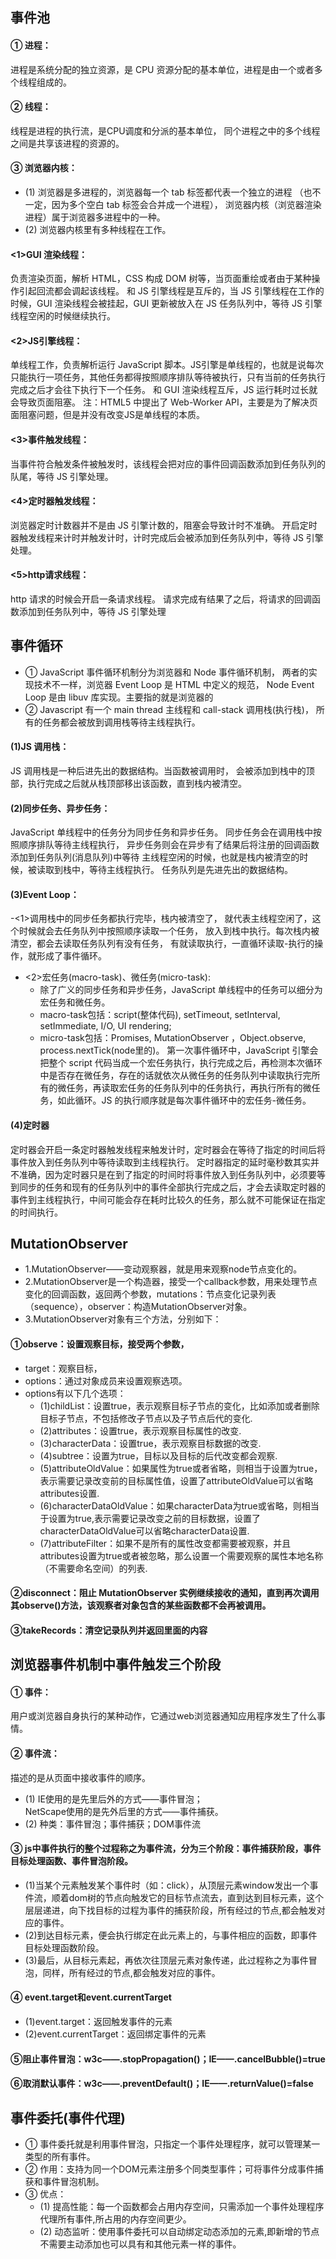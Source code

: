 ## 事件池


#### ① 进程：
进程是系统分配的独立资源，是 CPU 资源分配的基本单位，进程是由一个或者多个线程组成的。
#### ② 线程：
线程是进程的执行流，是CPU调度和分派的基本单位，
同个进程之中的多个线程之间是共享该进程的资源的。
#### ③ 浏览器内核：
- (1) 浏览器是多进程的，浏览器每一个 tab 标签都代表一个独立的进程
（也不一定，因为多个空白 tab 标签会合并成一个进程），
浏览器内核（浏览器渲染进程）属于浏览器多进程中的一种。
- (2) 浏览器内核里有多种线程在工作。
#### <1>GUI 渲染线程：
负责渲染页面，解析 HTML，CSS 构成 DOM 树等，当页面重绘或者由于某种操作引起回流都会调起该线程。
和 JS 引擎线程是互斥的，当 JS 引擎线程在工作的时候，GUI 渲染线程会被挂起，GUI 更新被放入在 JS 任务队列中，等待 JS 引擎线程空闲的时候继续执行。
#### <2>JS引擎线程：
单线程工作，负责解析运行 JavaScript 脚本。JS引擎是单线程的，也就是说每次只能执行一项任务，其他任务都得按照顺序排队等待被执行，只有当前的任务执行完成之后才会往下执行下一个任务。
和 GUI 渲染线程互斥，JS 运行耗时过长就会导致页面阻塞。
注：HTML5 中提出了 Web-Worker API，主要是为了解决页面阻塞问题，但是并没有改变JS是单线程的本质。
#### <3>事件触发线程：
当事件符合触发条件被触发时，该线程会把对应的事件回调函数添加到任务队列的队尾，等待 JS 引擎处理。
#### <4>定时器触发线程：
浏览器定时计数器并不是由 JS 引擎计数的，阻塞会导致计时不准确。
开启定时器触发线程来计时并触发计时，计时完成后会被添加到任务队列中，等待 JS 引擎处理。
#### <5>http请求线程：
http 请求的时候会开启一条请求线程。
请求完成有结果了之后，将请求的回调函数添加到任务队列中，等待 JS 引擎处理

## 事件循环
- ① JavaScript 事件循环机制分为浏览器和 Node 事件循环机制，
两者的实现技术不一样，浏览器 Event Loop 是 HTML 中定义的规范，
Node Event Loop 是由 libuv 库实现。主要指的就是浏览器的
- ② Javascript 有一个 main thread 主线程和 call-stack 调用栈(执行栈)，
所有的任务都会被放到调用栈等待主线程执行。
#### (1)JS 调用栈：
JS 调用栈是一种后进先出的数据结构。当函数被调用时，
会被添加到栈中的顶部，执行完成之后就从栈顶部移出该函数，直到栈内被清空。
#### (2)同步任务、异步任务：
JavaScript 单线程中的任务分为同步任务和异步任务。
同步任务会在调用栈中按照顺序排队等待主线程执行，
异步任务则会在异步有了结果后将注册的回调函数添加到任务队列(消息队列)中等待
主线程空闲的时候，也就是栈内被清空的时候，被读取到栈中，等待主线程执行。
任务队列是先进先出的数据结构。
#### (3)Event Loop：
-<1>调用栈中的同步任务都执行完毕，栈内被清空了，
就代表主线程空闲了，这个时候就会去任务队列中按照顺序读取一个任务，
放入到栈中执行。每次栈内被清空，都会去读取任务队列有没有任务，
有就读取执行，一直循环读取-执行的操作，就形成了事件循环。
- <2>宏任务(macro-task)、微任务(micro-task):
    - 除了广义的同步任务和异步任务，JavaScript 单线程中的任务可以细分为宏任务和微任务。
    - macro-task包括：script(整体代码), setTimeout, setInterval, setImmediate, I/O, UI rendering;
    - micro-task包括：Promises, MutationObserver ，Object.observe, process.nextTick(node里的)。
第一次事件循环中，JavaScript 引擎会把整个 script 代码当成一个宏任务执行，执行完成之后，再检测本次循环中是否存在微任务，存在的话就依次从微任务的任务队列中读取执行完所有的微任务，再读取宏任务的任务队列中的任务执行，再执行所有的微任务，如此循环。JS 的执行顺序就是每次事件循环中的宏任务-微任务。
#### (4)定时器
定时器会开启一条定时器触发线程来触发计时，定时器会在等待了指定的时间后将事件放入到任务队列中等待读取到主线程执行。
定时器指定的延时毫秒数其实并不准确，因为定时器只是在到了指定的时间时将事件放入到任务队列中，必须要等到同步的任务和现有的任务队列中的事件全部执行完成之后，才会去读取定时器的事件到主线程执行，中间可能会存在耗时比较久的任务，那么就不可能保证在指定的时间执行。

## MutationObserver
- 1.MutationObserver——变动观察器，就是用来观察node节点变化的。
- 2.MutationObserver是一个构造器，接受一个callback参数，用来处理节点变化的回调函数，返回两个参数，mutations：节点变化记录列表（sequence<MutationRecord>），observer：构造MutationObserver对象。
- 3.MutationObserver对象有三个方法，分别如下：
#### ①observe：设置观察目标，接受两个参数，
- target：观察目标，
- options：通过对象成员来设置观察选项。
- options有以下几个选项：
    - (1)childList：设置true，表示观察目标子节点的变化，比如添加或者删除目标子节点，不包括修改子节点以及子节点后代的变化.
    - (2)attributes：设置true，表示观察目标属性的改变.
    - (3)characterData：设置true，表示观察目标数据的改变.
    - (4)subtree：设置为true，目标以及目标的后代改变都会观察.
    - (5)attributeOldValue：如果属性为true或者省略，则相当于设置为true，表示需要记录改变前的目标属性值，设置了attributeOldValue可以省略attributes设置.
    - (6)characterDataOldValue：如果characterData为true或省略，则相当于设置为true,表示需要记录改变之前的目标数据，设置了characterDataOldValue可以省略characterData设置.
    - (7)attributeFilter：如果不是所有的属性改变都需要被观察，并且attributes设置为true或者被忽略，那么设置一个需要观察的属性本地名称（不需要命名空间）的列表.
#### ②disconnect：阻止 MutationObserver 实例继续接收的通知，直到再次调用其observe()方法，该观察者对象包含的某些函数都不会再被调用。
#### ③takeRecords：清空记录队列并返回里面的内容


## 浏览器事件机制中事件触发三个阶段

#### ① 事件：
用户或浏览器自身执行的某种动作，它通过web浏览器通知应用程序发生了什么事情。
#### ② 事件流：
描述的是从页面中接收事件的顺序。
- (1) IE使用的是先里后外的方式——事件冒泡；<br/>
NetScape使用的是先外后里的方式——事件捕获。
- (2) 种类：事件冒泡；事件捕获；DOM事件流
#### ③ js中事件执行的整个过程称之为事件流，分为三个阶段：事件捕获阶段，事件目标处理函数、事件冒泡阶段。
- (1)当某个元素触发某个事件时（如：click），从顶层元素window发出一个事件流，顺着dom树的节点向触发它的目标节点流去，直到达到目标元素，这个层层递进，向下找目标的过程为事件的捕获阶段，所有经过的节点,都会触发对应的事件。
- (2)到达目标元素，便会执行绑定在此元素上的，与事件相应的函数，即事件目标处理函数阶段。
- (3)最后，从目标元素起，再依次往顶层元素对象传递，此过程称之为事件冒泡，同样，所有经过的节点,都会触发对应的事件。
#### ④ event.target和event.currentTarget
- (1)event.target：返回触发事件的元素
- (2)event.currentTarget：返回绑定事件的元素
#### ⑤阻止事件冒泡：w3c——.stopPropagation()；IE——.cancelBubble()=true
#### ⑥取消默认事件：w3c——.preventDefault()；IE——.returnValue()=false

## 事件委托(事件代理)
- ① 事件委托就是利用事件冒泡，只指定一个事件处理程序，就可以管理某一类型的所有事件。
- ② 作用：支持为同一个DOM元素注册多个同类型事件；可将事件分成事件捕获和事件冒泡机制。
- ③ 优点：
    - (1) 提高性能：每一个函数都会占用内存空间，只需添加一个事件处理程序代理所有事件,所占用的内存空间更少。
    - (2) 动态监听：使用事件委托可以自动绑定动态添加的元素,即新增的节点不需要主动添加也可以具有和其他元素一样的事件。
<vssue :options="{locale:'zh'}"/>